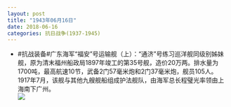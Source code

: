 ```yaml
---
layout: post
title: "1943年06月16日"
date: 2018-06-16
categories: 抗日战争(1937-1945)
---
```


<meta name="referrer" content="no-referrer" />

- #抗战装备#广东海军“福安”号运输舰（上）：“通济”号练习巡洋舰同级别姊妹舰，原为清末福州船政局1897年竣工的第35号舰，造价20万两。排水量为1700吨，最高航速10节，武备2门57毫米炮和2门37毫米炮，舰员105人。1917年7月，该舰与其他九艘舰船组成护法舰队，由海军总长程璧光率领由上海南下广州。 <br/><img src="https://wx2.sinaimg.cn/large/aca367d8ly1fscsgfrukej20sg09xtb0.jpg" />

